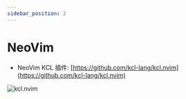 ```yaml
---
sidebar_position: 2
---
```


# NeoVim

+ NeoVim KCL 插件: [https://github.com/kcl-lang/kcl.nvim](https://github.com/kcl-lang/kcl.nvim)

![kcl.nvim](/img/docs/tools/Ide/neovim/overview.png)
